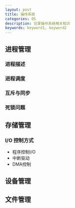 ```yaml
---
layout: post
title: 操作系统
categories: OS
description: 记录操作系统相关知识
keywords: keyword1, keyword2
---
```

## 进程管理
### 进程描述
### 进程调度
### 互斥与同步
### 死锁问题

## 存储管理
### I/O 控制方式
* 程序控制I/O
* 中断驱动
* DMA控制

## 设备管理


## 文件管理